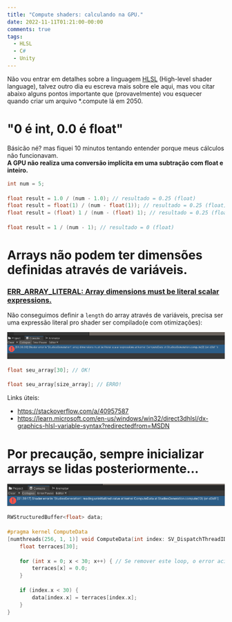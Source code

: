 ```yaml
---
title: "Compute shaders: calculando na GPU."
date: 2022-11-11T01:21:00-00:00
comments: true
tags:
  - HLSL
  - C#
  - Unity
---
```


Não vou entrar em detalhes sobre a linguagem [HLSL](https://learn.microsoft.com/en-us/windows/win32/direct3dhlsl/dx-graphics-hlsl) (High-level shader language), talvez outro dia eu escreva mais sobre ele aqui, mas vou citar abaixo alguns pontos importante que (provavelmente) vou esquecer quando criar um arquivo *.compute lá em 2050.

# "0 é int, 0.0 é float"

Básicão né? mas fiquei 10 minutos tentando entender porque meus cálculos não funcionavam.<br>
**A GPU não realiza uma conversão implícita em uma subtração com float e inteiro.**

```c
int num = 5;

float result = 1.0 / (num - 1.0); // resultado = 0.25 (float)
float result = float(1) / (num - float(1)); // resultado = 0.25 (float)
float result = (float) 1 / (num - (float) 1); // resultado = 0.25 (float)

float result = 1 / (num - 1); // resultado = 0 (float)
```

# Arrays não podem ter dimensões definidas através de variáveis.

### [ERR_ARRAY_LITERAL: Array dimensions must be literal scalar expressions.](https://learn.microsoft.com/en-us/windows/win32/direct3dhlsl/hlsl-errors-and-warnings)

Não conseguimos definir a `length` do array através de variáveis, precisa ser uma expressão literal pro shader ser compilado(e com otimizações):

![](2022-11-11-01-36-58.png)

```c
float seu_array[30]; // OK!

float seu_array[size_array]; // ERRO!
```

Links úteis:
- https://stackoverflow.com/a/40957587
- https://learn.microsoft.com/en-us/windows/win32/direct3dhlsl/dx-graphics-hlsl-variable-syntax?redirectedfrom=MSDN

# Por precaução, sempre inicializar arrays se lidas posteriormente...

![](2022-11-11-01-45-06.png)

```c
RWStructuredBuffer<float> data;

#pragma kernel ComputeData
[numthreads(256, 1, 1)] void ComputeData(int index: SV_DispatchThreadID) {
    float terraces[30];

    for (int x = 0; x < 30; x++) { // Se remover este loop, o error acima é acionado.
        terraces[x] = 0.0;
    }

    if (index.x < 30) {
        data[index.x] = terraces[index.x];
    }
}
```